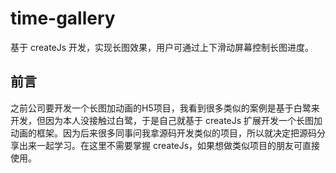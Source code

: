 # time-gallery
基于 createJs 开发，实现长图效果，用户可通过上下滑动屏幕控制长图进度。

## 前言
之前公司要开发一个长图加动画的H5项目，我看到很多类似的案例是基于白鹭来开发，但因为本人没接触过白鹭，于是自己就基于 createJs 扩展开发一个长图加动画的框架。因为后来很多同事问我拿源码开发类似的项目，所以就决定把源码分享出来一起学习。在这里不需要掌握 createJs，如果想做类似项目的朋友可直接使用。
